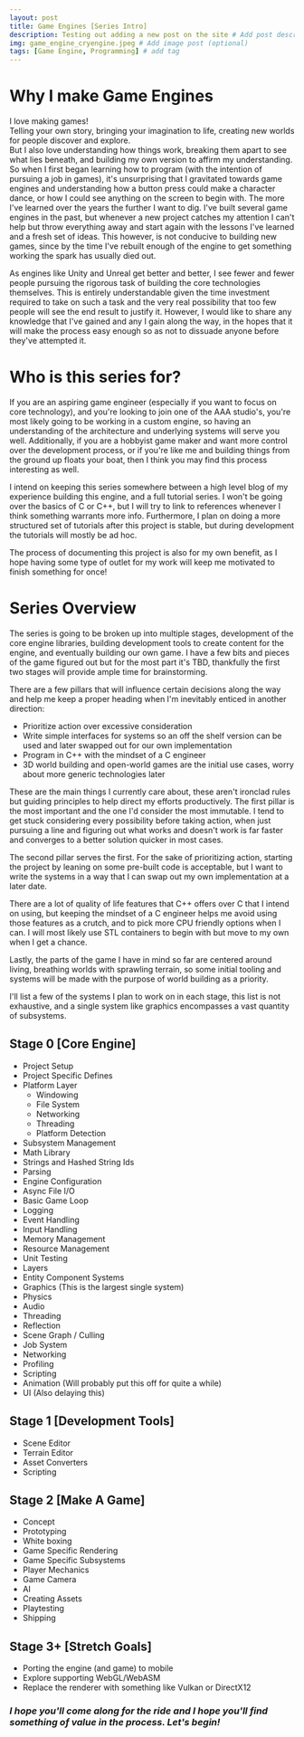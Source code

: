 ```yaml
---
layout: post
title: Game Engines [Series Intro]
description: Testing out adding a new post on the site # Add post description (optional)
img: game_engine_cryengine.jpeg # Add image post (optional)
tags: [Game Engine, Programming] # add tag
---
```


# Why I make Game Engines

I love making games!   
Telling your own story, bringing your imagination to life, creating new worlds for people discover and explore.  
But I also love understanding how things work, breaking them apart to see what lies beneath, and building my own version to affirm my understanding.  
So when I first began learning how to program (with the intention of pursuing a job in games), it's unsurprising that I gravitated towards game engines and understanding how a button press could make a character dance, or how I could see anything on the screen to begin with. The more I've learned over the years the further I want to dig. I've built several game engines in the past, but whenever a new project catches my attention I can't help but throw everything away and start again with the lessons I've learned and a fresh set of ideas. This however, is not conducive to building new games, since by the time I've rebuilt enough of the engine to get something working the spark has usually died out. 

As engines like Unity and Unreal get better and better, I see fewer and fewer people pursuing the rigorous task of building the core technologies themselves. This is entirely understandable given the time investment required to take on such a task and the very real possibility that too few people will see the end result to justify it. However, I would like to share any knowledge that I've gained and any I gain along the way, in the hopes that it will make the process easy enough so as not to dissuade anyone before they've attempted it.

# Who is this series for?

If you are an aspiring game engineer (especially if you want to focus on core technology), and you're looking to join one of the AAA studio's, you're most likely going to be working in a custom engine, so having an understanding of the architecture and underlying systems will serve you well. Additionally, if you are a hobbyist game maker and want more control over the development process, or if you're like me and building things from the ground up floats your boat, then I think you may find this process interesting as well.

I intend on keeping this series somewhere between a high level blog of my experience building this engine, and a full tutorial series. I won't be going over the basics of C or C++, but I will try to link to references whenever I think something warrants more info. Furthermore, I plan on doing a more structured set of tutorials after this project is stable, but during development the tutorials will mostly be ad hoc.

The process of documenting this project is also for my own benefit, as I hope having some type of outlet for my work will keep me motivated to finish something for once!

# Series Overview

The series is going to be broken up into multiple stages, development of the core engine libraries, building development tools to create content for the engine, and eventually building our own game. I have a few bits and pieces of the game figured out but for the most part it's TBD, thankfully the first two stages will provide ample time for brainstorming.

There are a few pillars that will influence certain decisions along the way and help me keep a proper heading when I'm inevitably enticed in another direction:
* Prioritize action over excessive consideration
* Write simple interfaces for systems so an off the shelf version can be used and later swapped out for our own implementation
* Program in C++ with the mindset of a C engineer
* 3D world building and open-world games are the initial use cases, worry about more generic technologies later

These are the main things I currently care about, these aren't ironclad rules but guiding principles to help direct my efforts productively. The first pillar is the most important and the one I'd consider the most immutable. I tend to get stuck considering every possibility before taking action, when just pursuing a line and figuring out what works and doesn't work is far faster and converges to a better solution quicker in most cases.

The second pillar serves the first. For the sake of prioritizing action, starting the project by leaning on some pre-built code is acceptable, but I want to write the systems in a way that I can swap out my own implementation at a later date.

There are a lot of quality of life features that C++ offers over C that I intend on using, but keeping the mindset of a C engineer helps me avoid using those features as a crutch, and to pick more CPU friendly options when I can. I will most likely use STL containers to begin with but move to my own when I get a chance.

Lastly, the parts of the game I have in mind so far are centered around living, breathing worlds with sprawling terrain, so some initial tooling and systems will be made with the purpose of world building as a priority.

I'll list a few of the systems I plan to work on in each stage, this list is not exhaustive, and a single system like graphics encompasses a vast quantity of subsystems.
 
## Stage 0 [Core Engine]

* Project Setup
* Project Specific Defines  
* Platform Layer
    - Windowing
    - File System
    - Networking 
    - Threading
    - Platform Detection 
* Subsystem Management
* Math Library
* Strings and Hashed String Ids
* Parsing
* Engine Configuration
* Async File I/O
* Basic Game Loop
* Logging
* Event Handling
* Input Handling
* Memory Management
* Resource Management
* Unit Testing
* Layers
* Entity Component Systems
* Graphics (This is the largest single system)
* Physics
* Audio
* Threading
* Reflection
* Scene Graph / Culling
* Job System
* Networking
* Profiling
* Scripting
* Animation (Will probably put this off for quite a while)
* UI (Also delaying this)

## Stage 1 [Development Tools]

* Scene Editor
* Terrain Editor
* Asset Converters
* Scripting

## Stage 2 [Make A Game]

* Concept
* Prototyping
* White boxing
* Game Specific Rendering
* Game Specific Subsystems
* Player Mechanics
* Game Camera
* AI
* Creating Assets
* Playtesting
* Shipping

## Stage 3+ [Stretch Goals]

* Porting the engine (and game) to mobile
* Explore supporting WebGL/WebASM
* Replace the renderer with something like Vulkan or DirectX12

### *I hope you'll come along for the ride and I hope you'll find something of value in the process. Let's begin!*